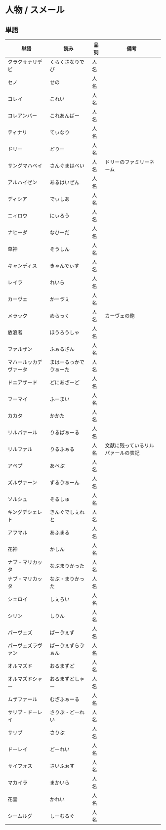 # 人物 / スメール

## 単語

|単語|読み|品詞|備考|
|---|---|---|---|
|クラクサナリデビ|くらくさなりでび|人名||
|セノ|せの|人名||
|コレイ|これい|人名||
|コレアンバー|これあんばー|人名||
|ティナリ|てぃなり|人名||
|ドリー|どりー|人名||
|サングマハベイ|さんぐまはべい|人名|ドリーのファミリーネーム|
|アルハイゼン|あるはいぜん|人名||
|ディシア|でぃしあ|人名||
|ニィロウ|にぃろう|人名||
|ナヒーダ|なひーだ|人名||
|草神|そうしん|人名||
|キャンディス|きゃんでぃす|人名||
|レイラ|れいら|人名||
|カーヴェ|かーゔぇ|人名||
|メラック|めらっく|人名|カーヴェの鞄|
|放浪者|ほうろうしゃ|人名||
|ファルザン|ふぁるざん|人名||
|マハールッカデヴァータ|まはーるっかでゔぁーた|人名||
|ドニアザード|どにあざーど|人名||
|フーマイ|ふーまい|人名||
|カカタ|かかた|人名||
|リルパァール|りるぱぁーる|人名||
|リルファル|りるふぁる|人名|文献に残っているリルパァールの表記|
|アペプ|あぺぷ|人名||
|ズルヴァーン|ずるゔぁーん|人名||
|ソルシュ|そるしゅ|人名||
|キングデシェレト|きんぐでしぇれと|人名||
|アフマル|あふまる|人名||
|花神|かしん|人名||
|ナブ・マリカッタ|なぶまりかった|人名||
|ナブ・マリカッタ|なぶ・まりかった|人名||
|シェロイ|しぇろい|人名||
|シリン|しりん|人名||
|パーヴェズ|ぱーゔぇず|人名||
|パーヴェズラヴァン|ぱーゔぇずらゔぁん|人名||
|オルマズド|おるまずど|人名||
|オルマズドシャー|おるまずどしゃー|人名||
|ムザファール|むざふぁーる|人名||
|サリブ・ドーレイ|さりぶ・どーれい|人名||
|サリブ|さりぶ|人名||
|ドーレイ|どーれい|人名||
|サイフォス|さいふぉす|人名||
|マカイラ|まかいら|人名||
|花霊|かれい|人名||
|シームルグ|しーむるぐ|人名||